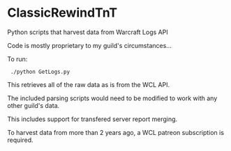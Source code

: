 ﻿# ClassicRewindTnT
 Python scripts that harvest data from Warcraft Logs API
 
 Code is mostly proprietary to my guild's circumstances...
 
 To run:
 
``` ./python GetLogs.py```

This retrieves all of the raw data as is from the WCL API.

The included parsing scripts would need to be modified to work with any other guild's data. 

This includes support for transfered server report merging.

To harvest data from more than 2 years ago, a WCL patreon subscription is required.
